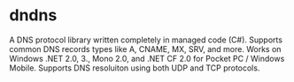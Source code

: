 # dndns
A DNS protocol library written completely in managed code (C#). Supports common DNS records types like A, CNAME, MX, SRV, and more. Works on Windows .NET 2.0, 3., Mono 2.0, and .NET CF 2.0 for Pocket PC / Windows Mobile. Supports DNS resoluiton using both UDP and TCP protocols.
